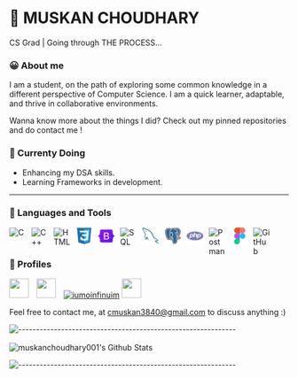 # 👋 MUSKAN CHOUDHARY

CS Grad | Going through THE PROCESS...

### 😀 About me

I am a student, on the path of exploring some common knowledge in a different perspective of Computer Science. I am a quick learner, adaptable, and thrive in collaborative environments.

Wanna know more about the things I did? Check out my pinned repositories and do contact me !

### 🤔 Currenty Doing

- Enhancing my DSA skills.
- Learning Frameworks in development.

---

### 🧰 Languages and Tools

<img align="left" alt="C" width="30px" style="padding-right:10px;" src="https://raw.githubusercontent.com/simple-icons/simple-icons/4779d7f93be120b9d22bd6896fe444a492015a55/icons/c.svg"/>
<img align="left" alt="C++" width="30px" style="padding-right:10px;" src="https://cdn.jsdelivr.net/gh/devicons/devicon/icons/cplusplus/cplusplus-line.svg"/>
<img align="left" alt="HTML" width="30px" style="padding-right:10px;" src="https://cdn.jsdelivr.net/gh/devicons/devicon/icons/html5/html5-plain.svg" />
<img align="left" alt="CSS" width="30px" style="padding-right:10px;" src="https://raw.githubusercontent.com/devicons/devicon/55609aa5bd817ff167afce0d965585c92040787a/icons/css3/css3-original.svg" />
<img align="left" alt="Bootstrap" width="30px" style="padding-right:10px;" src="https://raw.githubusercontent.com/devicons/devicon/55609aa5bd817ff167afce0d965585c92040787a/icons/bootstrap/bootstrap-original.svg" />
<img align="left" alt="SQL" width="30px" style="padding-right:10px;" src="https://www.svgrepo.com/svg/374093/sql" />
<img align="left" alt="MYSQL" width="30px" style="padding-right:10px;" src="https://raw.githubusercontent.com/devicons/devicon/55609aa5bd817ff167afce0d965585c92040787a/icons/mysql/mysql-original.svg" />
<img align="left" alt="PostgreSQL" width="30px" style="padding-right:10px;" src="https://raw.githubusercontent.com/devicons/devicon/55609aa5bd817ff167afce0d965585c92040787a/icons/postgresql/postgresql-original.svg" />
<img align="left" alt="PHP" width="30px" style="padding-right:10px;" src="https://raw.githubusercontent.com/devicons/devicon/55609aa5bd817ff167afce0d965585c92040787a/icons/php/php-plain.svg" />
<img align="left" alt="Postman" width="30px" style="padding-right:10px;" src="https://uxwing.com/wp-content/themes/uxwing/download/brands-and-social-media/postman-icon.png" />
<img align="left" alt="Figma" width="30px" style="padding-right:10px;" src="https://raw.githubusercontent.com/devicons/devicon/55609aa5bd817ff167afce0d965585c92040787a/icons/figma/figma-original.svg" />
<img align="left" alt="GitHub" width="30px" style="padding-right:10px;" src="https://cdn.jsdelivr.net/gh/devicons/devicon/icons/github/github-original.svg" />



<br />

#

### 📌 Profiles 

<!-- <a style="padding-right:10px;" href="https://dev.to/iumoinfinium" target="_blank"><img src="https://cdn-icons-png.flaticon.com/128/5969/5969023.png" width=35px height=35px></a> -->
<!-- <a style="padding-right:10px;" href="https://instagram.com/iumo_yash" target="_blank"><img src="https://cdn-icons-png.flaticon.com/512/2111/2111463.png" width=35px height=35px></a> -->
<a style="padding-right:10px;" href=" https://twitter.com/BhalothiaMuskan" target="_blank"><img src="https://cdn-icons-png.flaticon.com/512/733/733579.png" width=35px height=35px></a>
<a style="padding-right:10px;" href="https://www.linkedin.com/in/muskan-choudhary-789759175/" target="_blank"><img src="https://cdn-icons-png.flaticon.com/512/174/174857.png" width=35px height=35px></a>
<a href="https://www.codechef.com/users/muskan003" target="_blank"><img src="https://upload.vectorlogo.zone/logos/codechef/images/c0290608-3c6b-406c-90ef-86e9200f383a.svg" alt="iumoinfinuim" width=35px height=35px ></a>
<a href="https://www.hackerrank.com/profile/cmuskan3840" target="_blank"><img src="https://www.svgrepo.com/svg/330599/hackerrank" width=35px height=35px></a>

Feel free to contact me, at [cmuskan3840@gmail.com](mailto:cmuskan3840@gmail.com@gmail.com) to discuss anything :)

![-------------------------------------------------------------](https://raw.githubusercontent.com/andreasbm/readme/master/assets/lines/rainbow.png)

<img align="center" alt="muskanchoudhary001's  Github Stats" src="https://github-readme-stats-git-masterrstaa-rickstaa.vercel.app/api?username=muskanchoudhary001&show_icons=true&theme=radical&hide_border=true&count_private=true" />

![-------------------------------------------------------------](https://raw.githubusercontent.com/andreasbm/readme/master/assets/lines/rainbow.png)

<!-- ![](https://komarev.com/ghpvc/?username=iumoinfinium) -->
